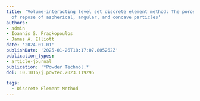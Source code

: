```yaml
---
title: 'Volume-interacting level set discrete element method: The porosity and angle
  of repose of aspherical, angular, and concave particles'
authors:
- admin
- Ioannis S. Fragkopoulos
- James A. Elliott
date: '2024-01-01'
publishDate: '2025-01-26T18:17:07.805262Z'
publication_types:
- article-journal
publication: '*Powder Technol.*'
doi: 10.1016/j.powtec.2023.119295

tags:
  - Discrete Element Method
---
```

